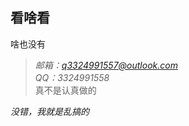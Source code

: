 ## 看啥看  
啥也没有  
>*邮箱：q3324991557@outlook.com*  
 *QQ：3324991558*  
真不是认真做的




















































































































































































































































































































































































































































































































































































































































































*没错，我就是乱搞的*